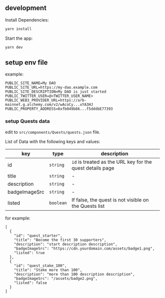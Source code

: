## development

Install Dependencies:

```bash
yarn install
```

Start the app:

```bash
yarn dev
```

## setup env file

example:

```
PUBLIC_SITE_NAME=My DAO
PUBLIC_SITE_URL=https://my-dao.example.com
PUBLIC_SITE_DESCRIPTION=My DAO is just started
PUBLIC_TWITTER_USER=@<TWITTER_USER_NAME>
PUBLIC_WEB3_PROVIDER_URL=https://arb-mainnet.g.alchemy.com/v2/wAcoCy...xYA3HJ
PUBLIC_PROPERTY_ADDRESS=0xfb049b86...f5dddbE77393
```

### setup Quests data

edit to `src/components/Quests/quests.json` file.

List of Data with the following keys and values:

| key           | type      | description                                               |
| ------------- | --------- | --------------------------------------------------------- |
| id            | `string`  | `id` is treated as the URL key for the quest details page |
| title         | `string`  | -                                                         |
| description   | `string`  | -                                                         |
| badgeImageSrc | `string`  | -                                                         |
| listed        | `boolean` | If false, the quest is not visible on the Quests list     |

for example:

```
[
  {
    "id": "quest_starter",
    "title": "Become the first 30 supporters",
    "description": "start description description",
    "badgeImageSrc": "https://cdn.yourdomain.com/assets/badge1.png",
    "listed": true
  },
  {
    "id": "quest_stake_100",
    "title": "Stake more than 100",
    "description": "more than 100 description description",
    "badgeImageSrc": "/assets/badge2.png",
    "listed": false
  }
]
```
